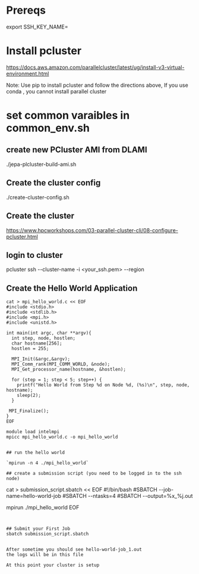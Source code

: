 # Prereqs

export SSH_KEY_NAME=<your key name>

# Install pcluster

https://docs.aws.amazon.com/parallelcluster/latest/ug/install-v3-virtual-environment.html

Note: Use pip to install pcluster and follow the directions above, If you use conda , you cannot install parallel cluster  

# set common varaibles in common_env.sh

## create new PCluster AMI from DLAMI 
./jepa-plcluster-build-ami.sh


## Create the cluster config
./create-cluster-config.sh

## Create the cluster


https://www.hpcworkshops.com/03-parallel-cluster-cli/08-configure-pcluster.html


## login to cluster
pcluster ssh --cluster-name <cluster name> -i <your_ssh.pem> --region <region>


## Create the Hello World Application

```
cat > mpi_hello_world.c << EOF
#include <stdio.h>
#include <stdlib.h>
#include <mpi.h>
#include <unistd.h>

int main(int argc, char **argv){
  int step, node, hostlen;
  char hostname[256];
  hostlen = 255;

  MPI_Init(&argc,&argv);
  MPI_Comm_rank(MPI_COMM_WORLD, &node);
  MPI_Get_processor_name(hostname, &hostlen);

  for (step = 1; step < 5; step++) {
    printf("Hello World from Step %d on Node %d, (%s)\n", step, node, hostname);
    sleep(2);
  }

 MPI_Finalize();
}
EOF

module load intelmpi
mpicc mpi_hello_world.c -o mpi_hello_world


## run the hello world

`mpirun -n 4 ./mpi_hello_world`

## create a submission script (you need to be logged in to the ssh node)
```
cat > submission_script.sbatch << EOF
#!/bin/bash
#SBATCH --job-name=hello-world-job
#SBATCH --ntasks=4
#SBATCH --output=%x_%j.out

mpirun ./mpi_hello_world
EOF
```


## Submit your First Job
sbatch submission_script.sbatch


After sometime you should see hello-world-job_1.out
the logs will be in this file

At this point your cluster is setup


